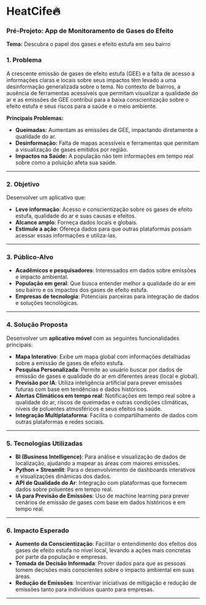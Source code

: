 # HeatCife🔥

### Pré-Projeto: App de Monitoramento de Gases do Efeito 

**Tema:** Descubra o papel dos gases e efeito estufa em seu bairro 


### **1. Problema**
A crescente emissão de gases de efeito estufa (GEE) e a falta de acesso a informações claras e locais sobre seus impactos têm levado a uma desinformação generalizada sobre o tema. No contexto de bairros, a ausência de ferramentas acessíveis que permitam visualizar a qualidade do ar e as emissões de GEE contribui para a baixa conscientização sobre o efeito estufa e seus riscos para a saúde e o meio ambiente.

**Principais Problemas:**
- **Queimadas:** Aumentam as emissões de GEE, impactando diretamente a qualidade do ar.
- **Desinformação:** Falta de mapas acessíveis e ferramentas que permitam a visualização de gases emitidos por região.
- **Impactos na Saúde:** A população não tem informações em tempo real sobre como a poluição afeta sua saúde.

---

### **2. Objetivo**
Desenvolver um aplicativo que:
- **Leve informação**: Acesso e conscientização sobre os gases de efeito estufa, qualidade do ar e suas causas e efeitos.
- **Alcance amplo**: Forneça dados locais e globais. 
- **Estimule a ação**: Ofereça dados para que outras plataformas possam acessar essas informações e utiliza-las.

---

### **3. Público-Alvo**
- **Acadêmicos e pesquisadores**: Interessados em dados sobre emissões e impacto ambiental.
- **População em geral**: Que busca entender melhor a qualidade do ar em seu bairro e os impactos dos gases de efeito estufa.
- **Empresas de tecnologia**: Potenciais parceiras para integração de dados e soluções tecnológicas.
  
---

### **4. Solução Proposta**
Desenvolver um **aplicativo móvel** com as seguintes funcionalidades principais:

- **Mapa Interativo**: Exibe um mapa global com informações detalhadas sobre a emissão de gases de efeito estufa.
- **Pesquisa Personalizada**: Permite ao usuário buscar por dados de emissão de gases e qualidade do ar em diferentes áreas (local e global).
- **Previsão por IA**: Utiliza inteligência artificial para prever emissões futuras com base em tendências e dados históricos.
- **Alertas Climáticos em tempo real**: Notificações em tempo real sobre a qualidade do ar, riscos de queimadas e outras condições climáticas,  níveis de poluentes atmosféricos e seus efeitos na saúde.
- **Integração Multiplataforma**: Facilita o compartilhamento de dados com outras plataformas e redes sociais.
  
---

### **5. Tecnologias Utilizadas**
- **BI (Business Intelligence)**: Para análise e visualização de dados de localização, ajudando a mapear as áreas com maiores emissões.
- **Python + Streamlit**: Para o desenvolvimento de dashboards interativos e visualizações dinâmicas dos dados.
- **API de Qualidade do Ar**: Integração com plataformas que fornecem dados sobre poluentes em tempo real.
- **IA para Previsão de Emissões**: Uso de machine learning para prever cenários de emissão de gases com base em dados históricos e em tempo real.

---

### **6. Impacto Esperado**
- **Aumento da Conscientização**: Facilitar o entendimento dos efeitos dos gases de efeito estufa no nível local, levando a ações mais concretas por parte da população e empresas.
- **Tomada de Decisão Informada**: Prover dados para que as pessoas tomem decisões mais conscientes sobre o impacto ambiental em suas áreas.
- **Redução de Emissões**: Incentivar iniciativas de mitigação e redução de emissões tanto para indivíduos quanto para empresas.

---
